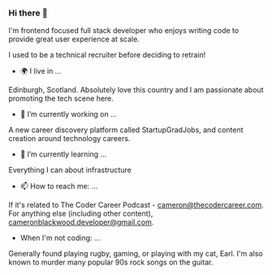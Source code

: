 ### Hi there 👋

I'm frontend focused full stack developer who enjoys writing code to provide great user experience at scale. 

I used to be a technical recruiter before deciding to retrain!

- 🌍 I live in ...

Edinburgh, Scotland. Absolutely love this country and I am passionate about promoting the tech scene here.

- 🔭 I’m currently working on ...

A new career discovery platform called StartupGradJobs, and content creation around technology careers.

- 🌱 I’m currently learning ...

Everything I can about infrastructure

- 📫 How to reach me: ...

If it's related to The Coder Career Podcast - cameron@thecodercareer.com. For anything else (including other content), cameronblackwood.developer@gmail.com.

- When I'm not coding: ...

Generally found playing rugby, gaming, or playing with my cat, Earl. I'm also known to murder many popular 90s rock songs on the guitar.


